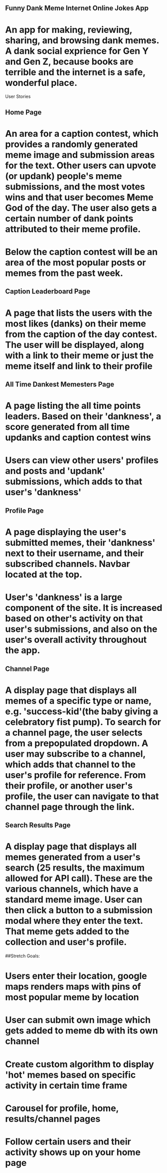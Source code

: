 ## Funny Dank Meme Internet Online Jokes App

# An app for making, reviewing, sharing, and browsing dank memes. A dank social exprience for Gen Y and Gen Z, because books are terrible and the internet is a safe, wonderful place.

User Stories
## Home Page
# An area for a caption contest, which provides a randomly generated meme image and submission areas for the text. Other users can upvote (or updank) people's meme submissions, and the most votes wins and that user becomes Meme God of the day. The user also gets a certain number of dank points attributed to their meme profile.

# Below the caption contest will be an area of the most popular posts or memes from the past week.

## Caption Leaderboard Page
# A page that lists the users with the most likes (danks) on their meme from the caption of the day contest. The user will be displayed, along with a link to their meme or just the meme itself and link to their profile

## All Time Dankest Memesters Page
# A page listing the all time points leaders. Based on their 'dankness', a score generated from all time updanks and caption contest wins

# Users can view other users' profiles and posts and 'updank' submissions, which adds to that user's 'dankness'

## Profile Page
# A page displaying the user's submitted memes, their 'dankness' next to their username, and their subscribed channels. Navbar located at the top.

# User's 'dankness' is a large component of the site. It is increased based on other's activity on that user's submissions, and also on the user's overall activity throughout the app.

## Channel Page
# A display page that displays all memes of a specific type or name, e.g. 'success-kid'(the baby giving a celebratory fist pump). To search for a channel page, the user selects from a prepopulated dropdown. A user may subscribe to a channel, which adds that channel to the user's profile for reference. From their profile, or another user's profile, the user can navigate to that channel page through the link.

## Search Results Page
# A display page that displays all memes generated from a user's search (25 results, the maximum allowed for API call). These are the various channels, which have a standard meme image. User can then click a button to a submission modal where they enter the text. That meme gets added to the collection and user's profile.

##Stretch Goals:

# Users enter their location, google maps renders maps with pins of most popular meme by location

# User can submit own image which gets added to meme db with its own channel

# Create custom algorithm to display 'hot' memes based on specific activity in certain time frame

# Carousel for profile, home, results/channel pages

# Follow certain users and their activity shows up on your home page

